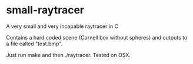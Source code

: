 small-raytracer
===============

A very small and very incapable raytracer in C

Contains a hard coded scene (Cornell box without spheres) and outputs to a file called "test.bmp".

Just run make and then ./raytracer. Tested on OSX.
